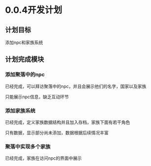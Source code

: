 ﻿# 0.0.4开发计划

## 计划目标

添加npc和家族系统

## 计划完成模块

### 添加聚落中的npc

已经完成，可以拜访聚落中的npc，并且会展示他们的名字，国家以及家族

只能展示npc信息，缺乏互动环节

### 添加家族系统

已经完成，定义家族数据结构并且加入存档，家族下面有若干角色

只有数据，显示部分尚未添加，数据根据后续情况丰富

### 聚落中实现多个家族

已经完成，家族在访问npc的界面中展示